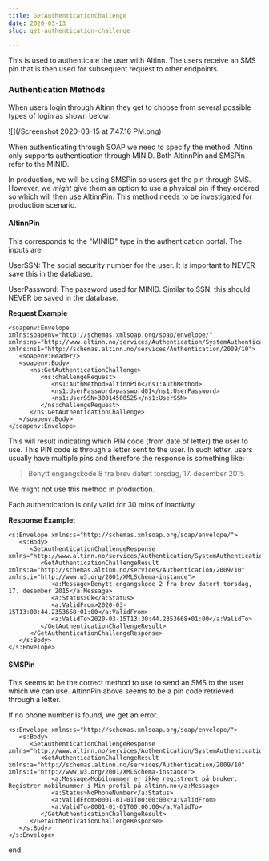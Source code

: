 ```yaml
---
title: GetAuthenticationChallenge
date: 2020-03-13
slug: get-authentication-challenge

---
```

This is used to authenticate the user with Altinn. The users receive an SMS pin that is then used for subsequent request to other endpoints.

### Authentication Methods

When users login through Altinn they get to choose from several possible types of login as shown below:

![](/Screenshot 2020-03-15 at 7.47.16 PM.png)

When authenticating through SOAP we need to specify the method. Altinn only supports authentication through MINID. Both AltinnPin and SMSPin refer to the MINID. 

In production, we will be using SMSPin so users get the pin through SMS. However, we _might_ give them an option to use a physical pin if they ordered so which will then use AltinnPin. This method needs to be investigated for production scenario.

#### AltinnPin 

This corresponds to the "MINIID" type in the authentication portal. The inputs are:

UserSSN: The social security number for the user. It is important to NEVER save this in the database.

UserPassword: The password used for MINID. Similar to SSN, this should NEVER be saved in the database.

**Request Example**

    <soapenv:Envelope xmlns:soapenv="http://schemas.xmlsoap.org/soap/envelope/" xmlns:ns="http://www.altinn.no/services/Authentication/SystemAuthentication/2009/10" xmlns:ns1="http://schemas.altinn.no/services/Authentication/2009/10">
       <soapenv:Header/>
       <soapenv:Body>
          <ns:GetAuthenticationChallenge>
             <ns:challengeRequest>
                <ns1:AuthMethod>AltinnPin</ns1:AuthMethod>
                <ns1:UserPassword>password01</ns1:UserPassword>
                <ns1:UserSSN>30014500525</ns1:UserSSN>
             </ns:challengeRequest>
          </ns:GetAuthenticationChallenge>
       </soapenv:Body>
    </soapenv:Envelope>

This will result indicating which PIN code (from date of letter) the user to use. This PIN code is through a letter sent to the user. In such letter, users usually have multiple pins and therefore the response is something like:

> Benytt engangskode 8 fra brev datert torsdag, 17. desember 2015

We might not use this method in production.

Each authentication is only valid for 30 mins of inactivity.

**Response Example:**

    <s:Envelope xmlns:s="http://schemas.xmlsoap.org/soap/envelope/">
       <s:Body>
          <GetAuthenticationChallengeResponse xmlns="http://www.altinn.no/services/Authentication/SystemAuthentication/2009/10">
             <GetAuthenticationChallengeResult xmlns:a="http://schemas.altinn.no/services/Authentication/2009/10" xmlns:i="http://www.w3.org/2001/XMLSchema-instance">
                <a:Message>Benytt engangskode 2 fra brev datert torsdag, 17. desember 2015</a:Message>
                <a:Status>Ok</a:Status>
                <a:ValidFrom>2020-03-15T13:00:44.2353668+01:00</a:ValidFrom>
                <a:ValidTo>2020-03-15T13:30:44.2353668+01:00</a:ValidTo>
             </GetAuthenticationChallengeResult>
          </GetAuthenticationChallengeResponse>
       </s:Body>
    </s:Envelope>

#### SMSPin

This seems to be the correct method to use to send an SMS to the user which we can use. AltinnPin above seems to be a pin code retrieved through a letter.

If no phone number is found, we get an error.

    <s:Envelope xmlns:s="http://schemas.xmlsoap.org/soap/envelope/">
       <s:Body>
          <GetAuthenticationChallengeResponse xmlns="http://www.altinn.no/services/Authentication/SystemAuthentication/2009/10">
             <GetAuthenticationChallengeResult xmlns:a="http://schemas.altinn.no/services/Authentication/2009/10" xmlns:i="http://www.w3.org/2001/XMLSchema-instance">
                <a:Message>Mobilnummer er ikke registrert på bruker. Registrer mobilnummer i Min profil på altinn.no</a:Message>
                <a:Status>NoPhoneNumber</a:Status>
                <a:ValidFrom>0001-01-01T00:00:00</a:ValidFrom>
                <a:ValidTo>0001-01-01T00:00:00</a:ValidTo>
             </GetAuthenticationChallengeResult>
          </GetAuthenticationChallengeResponse>
       </s:Body>
    </s:Envelope>

end